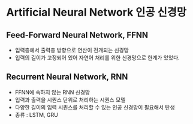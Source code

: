 # Artificial Neural Network 인공 신경망

## Feed-Forward Neural Network, FFNN

- 입력층에서 출력층 방향으로 연산이 전개되는 신경망
- 입력의 길이가 고정되어 있어 자연어 처리를 위한 신경망으로 한계가 있었다.

## Recurrent Neural Network, RNN

- FFNN에 속하지 않는 RNN 신경망
- 입력과 출력을 시퀀스 단위로 처리하는 시퀀스 모델
- 다양한 길이의 입력 시퀀스를 처리할 수 있는 인공 신경망이 필요해서 탄생
- 종류 : LSTM, GRU
